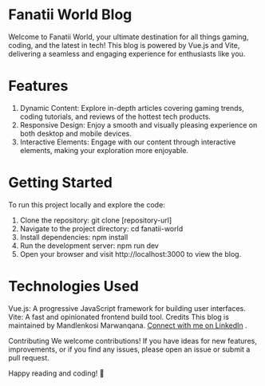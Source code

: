 # Fanatii World Blog
Welcome to Fanatii World, your ultimate destination for all things gaming, coding, and the latest in tech! This blog is powered by Vue.js and Vite, delivering a seamless and engaging experience for enthusiasts like you.

# Features
1. Dynamic Content: Explore in-depth articles covering gaming trends, coding tutorials, and reviews of the hottest tech products.
2. Responsive Design: Enjoy a smooth and visually pleasing experience on both desktop and mobile devices.
3. Interactive Elements: Engage with our content through interactive elements, making your exploration more enjoyable.

# Getting Started
To run this project locally and explore the code:

1. Clone the repository: git clone [repository-url]
2. Navigate to the project directory: cd fanatii-world
3. Install dependencies: npm install
4. Run the development server: npm run dev
5. Open your browser and visit http://localhost:3000 to view the blog.

# Technologies Used
Vue.js: A progressive JavaScript framework for building user interfaces.
Vite: A fast and opinionated frontend build tool.
Credits
This blog is maintained by Mandlenkosi Marwanqana. [Connect with me on LinkedIn](https://www.linkedin.com/in/mandlenkosi-marwanqana-b08357218/)
.

Contributing
We welcome contributions! If you have ideas for new features, improvements, or if you find any issues, please open an issue or submit a pull request.

Happy reading and coding! 🚀
